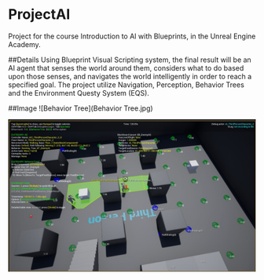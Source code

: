 # ProjectAI

Project for the course Introduction to AI with Blueprints, in the Unreal Engine Academy.

##Details
Using Blueprint Visual Scripting system, the final result will be an AI agent that senses the world around them, considers what to do based upon those senses, and navigates the world intelligently in order to reach a specified goal.
The project utilize Navigation, Perception, Behavior Trees and the Environment Questy System (EQS).

##Image
![Behavior Tree](Behavior Tree.jpg)

![Debug](SS_Debug.jpg)

